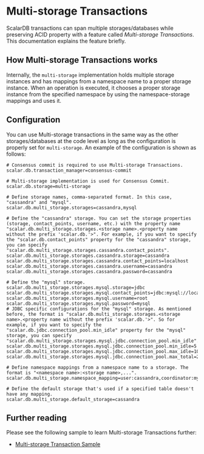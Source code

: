 # Multi-storage Transactions

ScalarDB transactions can span multiple storages/databases while preserving ACID property with a
feature called *Multi-storage Transactions*. This documentation explains the feature briefly.

## How Multi-storage Transactions works

Internally, the `multi-storage` implementation holds multiple storage instances and has mappings
from a namespace name to a proper storage instance. When an operation is executed, it chooses a
proper storage instance from the specified namespace by using the namespace-storage mappings and
uses it.

## Configuration

You can use Multi-storage transactions in the same way as the other storages/databases at the code
level as long as the configuration is properly set for `multi-storage`. An example of the
configuration is shown as follows:

```properties
# Consensus commit is required to use Multi-storage Transactions.
scalar.db.transaction_manager=consensus-commit

# Multi-storage implementation is used for Consensus Commit.
scalar.db.storage=multi-storage

# Define storage names, comma-separated format. In this case, "cassandra" and "mysql".
scalar.db.multi_storage.storages=cassandra,mysql

# Define the "cassandra" storage. You can set the storage properties (storage, contact_points, username, etc.) with the property name "scalar.db.multi_storage.storages.<storage name>.<property name without the prefix 'scalar.db.'>". For example, if you want to specify the "scalar.db.contact_points" property for the "cassandra" storage, you can specify "scalar.db.multi_storage.storages.cassandra.contact_points".
scalar.db.multi_storage.storages.cassandra.storage=cassandra
scalar.db.multi_storage.storages.cassandra.contact_points=localhost
scalar.db.multi_storage.storages.cassandra.username=cassandra
scalar.db.multi_storage.storages.cassandra.password=cassandra

# Define the "mysql" storage.
scalar.db.multi_storage.storages.mysql.storage=jdbc
scalar.db.multi_storage.storages.mysql.contact_points=jdbc:mysql://localhost:3306/
scalar.db.multi_storage.storages.mysql.username=root
scalar.db.multi_storage.storages.mysql.password=mysql
# JDBC specific configurations for the "mysql" storage. As mentioned before, the format is "scalar.db.multi_storage.storages.<storage name>.<property name without the prefix 'scalar.db.'>". So for example, if you want to specify the "scalar.db.jdbc.connection_pool.min_idle" property for the "mysql" storage, you can specify "scalar.db.multi_storage.storages.mysql.jdbc.connection_pool.min_idle".
scalar.db.multi_storage.storages.mysql.jdbc.connection_pool.min_idle=5
scalar.db.multi_storage.storages.mysql.jdbc.connection_pool.max_idle=10
scalar.db.multi_storage.storages.mysql.jdbc.connection_pool.max_total=25

# Define namespace mappings from a namespace name to a storage. The format is "<namespace name>:<storage name>,...".
scalar.db.multi_storage.namespace_mapping=user:cassandra,coordinator:mysql

# Define the default storage that's used if a specified table doesn't have any mapping.
scalar.db.multi_storage.default_storage=cassandra
```

## Further reading

Please see the following sample to learn Multi-storage Transactions further:

- [Multi-storage Transaction Sample](https://github.com/scalar-labs/scalardb-samples/tree/main/multi-storage-transaction-sample)
